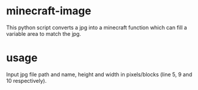 # minecraft-image
This python script converts a jpg into a minecraft function which can fill a variable area to match the jpg.

# usage
Input jpg file path and name, height and width in pixels/blocks (line 5, 9 and 10 respectively).

